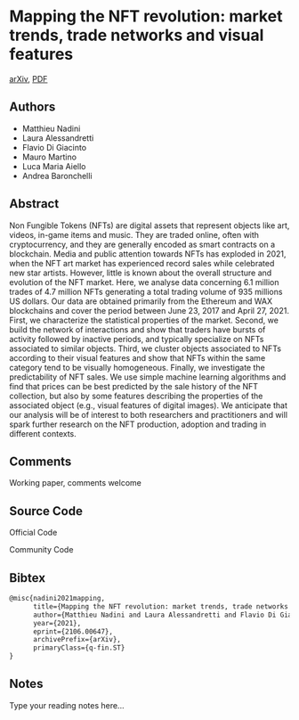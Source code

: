 
# Mapping the NFT revolution: market trends, trade networks and visual features

[arXiv](https://arxiv.org/abs/2106.0647), [PDF](https://arxiv.org/pdf/2106.0647.pdf)

## Authors

- Matthieu Nadini
- Laura Alessandretti
- Flavio Di Giacinto
- Mauro Martino
- Luca Maria Aiello
- Andrea Baronchelli

## Abstract

Non Fungible Tokens (NFTs) are digital assets that represent objects like art, videos, in-game items and music. They are traded online, often with cryptocurrency, and they are generally encoded as smart contracts on a blockchain. Media and public attention towards NFTs has exploded in 2021, when the NFT art market has experienced record sales while celebrated new star artists. However, little is known about the overall structure and evolution of the NFT market. Here, we analyse data concerning 6.1 million trades of 4.7 million NFTs generating a total trading volume of 935 millions US dollars. Our data are obtained primarily from the Ethereum and WAX blockchains and cover the period between June 23, 2017 and April 27, 2021. First, we characterize the statistical properties of the market. Second, we build the network of interactions and show that traders have bursts of activity followed by inactive periods, and typically specialize on NFTs associated to similar objects. Third, we cluster objects associated to NFTs according to their visual features and show that NFTs within the same category tend to be visually homogeneous. Finally, we investigate the predictability of NFT sales. We use simple machine learning algorithms and find that prices can be best predicted by the sale history of the NFT collection, but also by some features describing the properties of the associated object (e.g., visual features of digital images). We anticipate that our analysis will be of interest to both researchers and practitioners and will spark further research on the NFT production, adoption and trading in different contexts.

## Comments

Working paper, comments welcome

## Source Code

Official Code



Community Code



## Bibtex

```tex
@misc{nadini2021mapping,
      title={Mapping the NFT revolution: market trends, trade networks and visual features}, 
      author={Matthieu Nadini and Laura Alessandretti and Flavio Di Giacinto and Mauro Martino and Luca Maria Aiello and Andrea Baronchelli},
      year={2021},
      eprint={2106.00647},
      archivePrefix={arXiv},
      primaryClass={q-fin.ST}
}
```

## Notes

Type your reading notes here...


